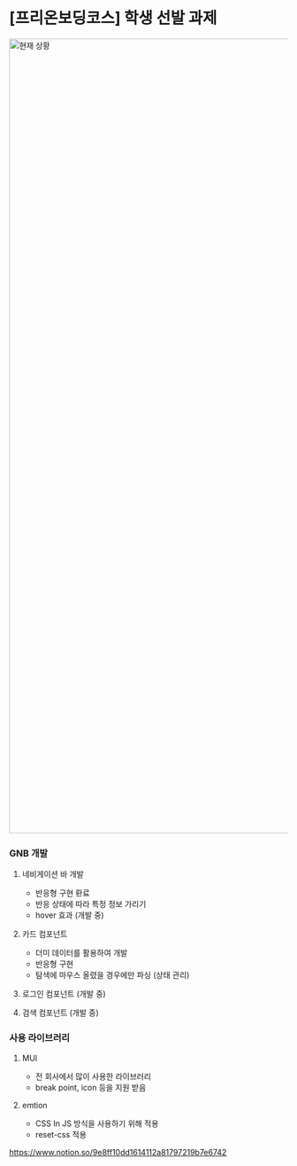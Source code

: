 # [프리온보딩코스] 학생 선발 과제

<img width="1434" alt="현재 상황" src="https://user-images.githubusercontent.com/60912642/125199415-11223a80-e2a1-11eb-81c9-8e43a89634c1.png">

### GNB 개발

1. 네비게이션 바 개발

   - 반응형 구현 롼료
   - 반응 상태에 따라 특정 정보 가리기
   - hover 효과 (개발 중)

2. 카드 컴포넌트

   - 더미 데이터를 활용하여 개발
   - 반응형 구현
   - 탐색에 마우스 올렸을 경우에만 파싱 (상태 관리)

3. 로그인 컴포넌트 (개발 중)
4. 검색 컴포넌트 (개발 중)

### 사용 라이브러리

1. MUI

   - 전 회사에서 많이 사용한 라이브러리
   - break point, icon 등을 지원 받음

2. emtion

   - CSS In JS 방식을 사용하기 위해 적용
   - reset-css 적용

https://www.notion.so/9e8ff10dd1614112a81797219b7e6742
